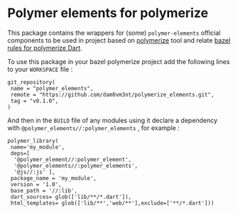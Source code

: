 #  Polymer elements for polymerize

This package contains the wrappers for (some) `polymer-elements` official components to be used in project based
on [polymerize](https://pub.dartlang.org/packages/polymerize) tool and relate [bazel](http://bazel.io) [rules for polymerize Dart](https://github.com/dam0vm3nt/bazel_polymerize_rules). 

To use this package in your bazel polymerize project add the following lines to your `WORKSPACE` file : 

    git_repository(
     name = "polymer_elements",
     remote = "https://github.com/dam0vm3nt/polymerize_elements.git",
     tag = "v0.1.0",
    )



And then in the `BUILD` file of any modules using it declare a dependency with `@polymer_elements//:polymer_elements` , for example : 

    polymer_library(
     name='my_module',
     deps=[
      '@polymer_element//:polymer_element',
      '@polymer_elements//:polymer_elements',
      '@js//:js' ],
     package_name = 'my_module',
     version = '1.0',
     base_path = '//:lib',
     dart_sources= glob(['lib/**/*.dart']),
     html_templates= glob(['lib/**','web/**'],exclude=['**/*.dart']))
